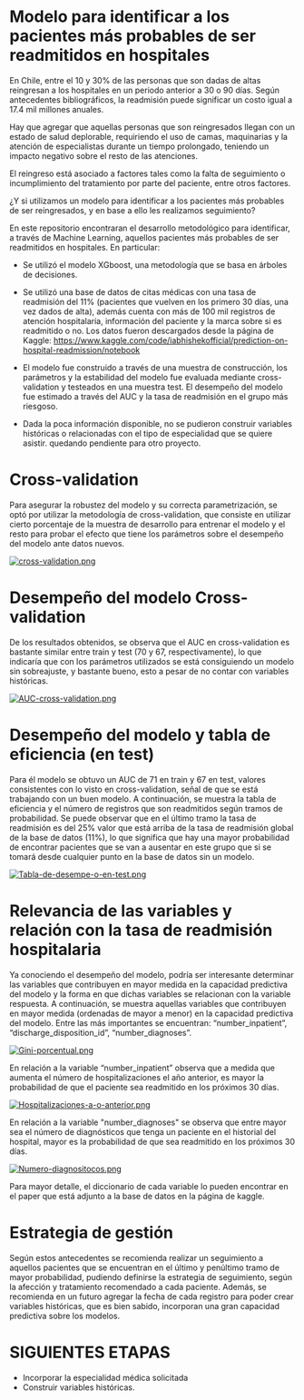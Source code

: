 # Modelo para identificar a los pacientes más probables de ser readmitidos en hospitales
En Chile, entre el 10 y 30% de las personas que son dadas de altas reingresan a los hospitales en un periodo anterior a 30 o 90 días. Según antecedentes bibliográficos, la readmisión puede significar un costo igual a 17.4 mil millones anuales.

Hay que agregar que aquellas personas que son reingresados llegan con un estado de salud deplorable, requiriendo el uso de camas, maquinarias y la atención de especialistas durante un tiempo prolongado, teniendo un impacto negativo sobre el resto de las atenciones.  

El reingreso está asociado a factores tales como la falta de seguimiento o incumplimiento del tratamiento por parte del paciente, entre otros factores.

¿Y si utilizamos un modelo para identificar a los pacientes más probables de ser reingresados, y en base a ello les realizamos seguimiento?

En este repositorio encontraran el desarrollo metodológico para identificar, a través de Machine Learning, aquellos pacientes más probables de ser readmitidos en hospitales. 
En particular:

* Se utilizó el modelo XGboost, una metodología que se basa en árboles de decisiones.

* Se utilizó una base de datos de citas médicas con una tasa de readmisión del 11% (pacientes que vuelven en los primero 30 días, una vez dados de alta), además cuenta con más de 100 mil registros de atención hospitalaria, información del paciente y la marca sobre si es readmitido o no. Los datos fueron descargados desde la página de Kaggle:
https://www.kaggle.com/code/iabhishekofficial/prediction-on-hospital-readmission/notebook

* El modelo fue construido a través de una muestra de construcción, los parámetros y la estabilidad del modelo fue evaluada mediante cross-validation y testeados en una muestra test. El desempeño del modelo fue estimado a través del AUC y la tasa de readmisión en el grupo más riesgoso.

* Dada la poca información disponible, no se pudieron construir variables históricas o relacionadas con el tipo de especialidad que se quiere asistir. quedando pendiente para otro proyecto.


# Cross-validation
Para asegurar la robustez del modelo y su correcta parametrización, se optó por utilizar la metodología de cross-validation, que consiste en utilizar cierto porcentaje de la muestra de desarrollo para entrenar el modelo y el resto para probar el efecto que tiene los parámetros sobre el desempeño del modelo ante datos nuevos. 

[![cross-validation.png](https://i.postimg.cc/4yrXpS3y/cross-validation.png)](https://postimg.cc/QKJL3S1Z)

# Desempeño del modelo Cross-validation
De los resultados obtenidos, se observa que el AUC en cross-validation es bastante similar entre train y test (70 y 67, respectivamente), lo que indicaría que con los parámetros utilizados se está consiguiendo un modelo sin sobreajuste, y bastante bueno, esto a pesar de no contar con variables históricas.

[![AUC-cross-validation.png](https://i.postimg.cc/VvycK6tn/AUC-cross-validation.png)](https://postimg.cc/S2G5smDx)

# Desempeño del modelo y tabla de eficiencia (en test)
Para él modelo se obtuvo un AUC de 71 en train y 67 en test, valores consistentes con lo visto en cross-validation, señal de que se está trabajando con un buen modelo.
A continuación, se muestra la tabla de eficiencia y el número de registros que son readmitidos según tramos de probabilidad. Se puede observar que en el último tramo la tasa de readmisión es del 25% valor que está arriba de la tasa de readmisión global de la base de datos (11%), lo que significa que hay una mayor probabilidad de encontrar pacientes que se van a ausentar en este grupo que si se tomará desde cualquier punto en la base de datos sin un modelo.

[![Tabla-de-desempe-o-en-test.png](https://i.postimg.cc/FKgPMHw0/Tabla-de-desempe-o-en-test.png)](https://postimg.cc/4Kybtsf3)

# Relevancia de las variables y relación con la tasa de readmisión hospitalaria
Ya conociendo el desempeño del modelo, podría ser interesante determinar las variables que contribuyen en mayor medida en la capacidad predictiva del modelo y la forma en que dichas variables se relacionan con la variable respuesta. A continuación, se muestra aquellas variables que contribuyen en mayor medida (ordenadas de mayor a menor)  en la capacidad predictiva del modelo. Entre las más importantes se encuentran: “number_inpatient”, “discharge_disposition_id”, “number_diagnoses”.

[![Gini-porcentual.png](https://i.postimg.cc/CKkQNNFM/Gini-porcentual.png)](https://postimg.cc/DWf6f1JR)

En relación a la variable “number_inpatient” observa que a medida que aumenta el número de hospitalizaciones el año anterior, es mayor la probabilidad de que el paciente sea readmitido en los próximos 30 días.

[![Hospitalizaciones-a-o-anterior.png](https://i.postimg.cc/QNwyWCGJ/Hospitalizaciones-a-o-anterior.png)](https://postimg.cc/YjN35pSv)

En relación a la variable "number_diagnoses" se observa que entre mayor sea el número de diagnósticos que tenga un paciente en el historial del hospital, mayor es la probabilidad de que sea readmitido en los próximos 30 días.

[![Numero-diagnositocos.png](https://i.postimg.cc/wT9s2cpq/Numero-diagnositocos.png)](https://postimg.cc/8sn5Pvc9)

Para mayor detalle, el diccionario de cada variable lo pueden encontrar en el paper que está adjunto a la base de datos en la página de kaggle.

# Estrategia de gestión
Según estos antecedentes se recomienda realizar un seguimiento a aquellos pacientes que se encuentran en el último y penúltimo tramo de mayor probabilidad, pudiendo definirse la estrategia de seguimiento, según la afección y tratamiento recomendado a cada paciente.
Además, se recomienda en un futuro agregar la fecha de cada registro para poder crear variables históricas, que es bien sabido, incorporan una gran capacidad predictiva sobre los modelos.


# SIGUIENTES ETAPAS
* Incorporar la especialidad médica solicitada
* Construir variables históricas.
